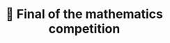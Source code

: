 ---
layout: archive
title: "🏅 Final of the mathematics competition"
permalink: /album/award/
author_profile: true
---